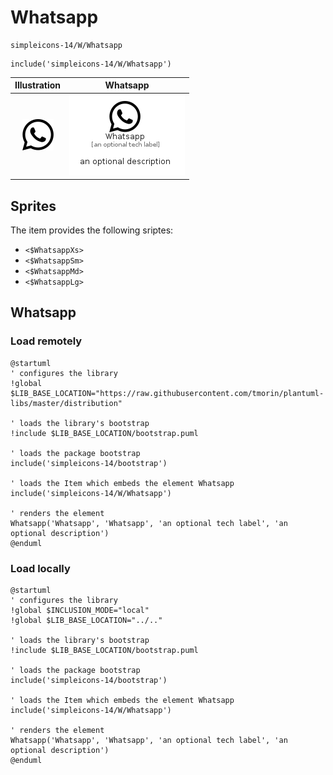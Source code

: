 # Whatsapp


```text
simpleicons-14/W/Whatsapp
```

```text
include('simpleicons-14/W/Whatsapp')
```



| Illustration | Whatsapp |
| :---: | :---: |
| ![illustration for Illustration](../../simpleicons-14/W/Whatsapp.png) | ![illustration for Whatsapp](../../simpleicons-14/W/Whatsapp.Local.png) |



## Sprites
The item provides the following sriptes:

- `<$WhatsappXs>`
- `<$WhatsappSm>`
- `<$WhatsappMd>`
- `<$WhatsappLg>`





## Whatsapp

### Load remotely
```plantuml
@startuml
' configures the library
!global $LIB_BASE_LOCATION="https://raw.githubusercontent.com/tmorin/plantuml-libs/master/distribution"

' loads the library's bootstrap
!include $LIB_BASE_LOCATION/bootstrap.puml

' loads the package bootstrap
include('simpleicons-14/bootstrap')

' loads the Item which embeds the element Whatsapp
include('simpleicons-14/W/Whatsapp')

' renders the element
Whatsapp('Whatsapp', 'Whatsapp', 'an optional tech label', 'an optional description')
@enduml
```

### Load locally
```plantuml
@startuml
' configures the library
!global $INCLUSION_MODE="local"
!global $LIB_BASE_LOCATION="../.."

' loads the library's bootstrap
!include $LIB_BASE_LOCATION/bootstrap.puml

' loads the package bootstrap
include('simpleicons-14/bootstrap')

' loads the Item which embeds the element Whatsapp
include('simpleicons-14/W/Whatsapp')

' renders the element
Whatsapp('Whatsapp', 'Whatsapp', 'an optional tech label', 'an optional description')
@enduml
```

